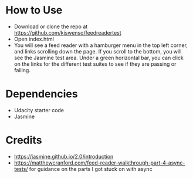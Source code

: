 # How to Use

* Download or clone the repo at https://github.com/kjswenso/feedreadertest
* Open index.html 
* You will see a feed reader with a hamburger menu in the top left corner, and links scrolling down the page. If you scroll to the bottom, you will see the Jasmine test area.
Under a green horizontal bar, you can click on the links for the different test suites to see if they are passing or failing. 

# Dependencies

* Udacity starter code
* Jasmine

# Credits 

* https://jasmine.github.io/2.0/introduction
* https://matthewcranford.com/feed-reader-walkthrough-part-4-async-tests/ for guidance on the parts I got stuck on with async
